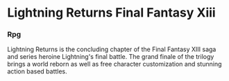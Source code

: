 # Lightning Returns Final Fantasy Xiii

### Rpg

Lightning Returns is the concluding chapter of the Final Fantasy XIII saga and series heroine Lightning's final battle. The grand finale of the trilogy brings a world reborn as well as free character customization and stunning action based battles.